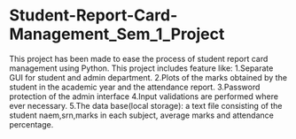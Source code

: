 # Student-Report-Card-Management_Sem_1_Project
This project has been made to ease the process of student report card management using Python.
This project includes feature like:
1.Separate GUI for student and admin department.
2.Plots of the marks obtained by the student in the academic year and the attendance report.
3.Password protection of the admin interface
4.Input validations are performed where ever necessary.
5.The data base(local storage): a text file consisting of the student naem,srn,marks in each subject, average marks and attendance percentage. 
